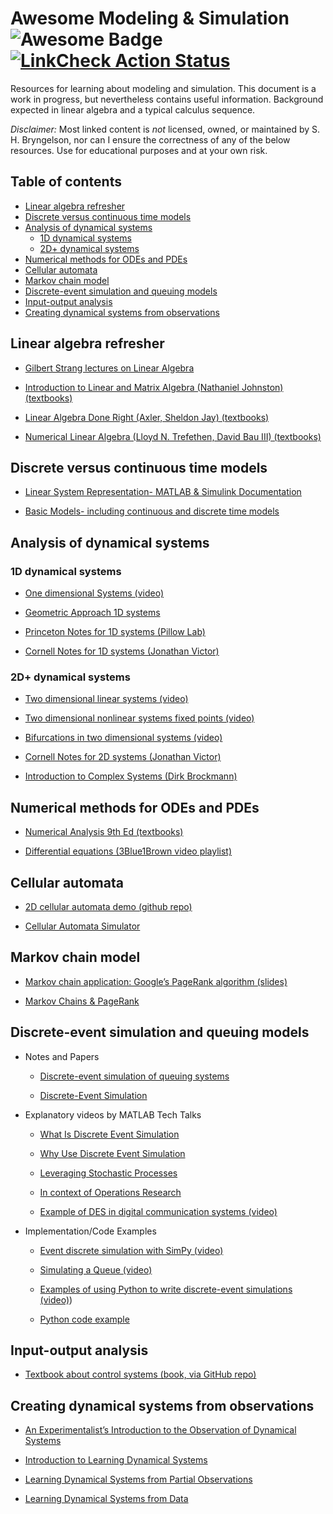 # Awesome Modeling & Simulation <img src="https://cdn.rawgit.com/sindresorhus/awesome/d7305f38d29fed78fa85652e3a63e154dd8e8829/media/badge.svg" alt="Awesome Badge"/> [![LinkCheck Action Status](https://github.com/comp-physics/awesome-modeling-simulation/workflows/LinkChecker/badge.svg)](https://github.com/comp-physics/awesome-modeling-simulation/actions)

Resources for learning about modeling and simulation.
This document is a work in progress, but nevertheless contains useful information.
Background expected in linear algebra and a typical calculus sequence.

_Disclaimer:_ Most linked content is _not_ licensed, owned, or maintained by S. H. Bryngelson, nor can I ensure the correctness of any of the below resources. 
Use for educational purposes and at your own risk.

## Table of contents 

<!-- START doctoc generated TOC please keep comment here to allow auto update -->
<!-- DON'T EDIT THIS SECTION, INSTEAD RE-RUN doctoc TO UPDATE -->


- [Linear algebra refresher](#linear-algebra-refresher)
- [Discrete versus continuous time models](#discrete-versus-continuous-time-models)
- [Analysis of dynamical systems](#analysis-of-dynamical-systems)
  - [1D dynamical systems](#1d-dynamical-systems)
  - [2D+ dynamical systems](#2d-dynamical-systems)
- [Numerical methods for ODEs and PDEs](#numerical-methods-for-odes-and-pdes)
- [Cellular automata](#cellular-automata)
- [Markov chain model](#markov-chain-model)
- [Discrete-event simulation and queuing models](#discrete-event-simulation-and-queuing-models)
- [Input-output analysis](#input-output-analysis)
- [Creating dynamical systems from observations](#creating-dynamical-systems-from-observations)

<!-- END doctoc generated TOC please keep comment here to allow auto update -->

## Linear algebra refresher 

- [Gilbert Strang lectures on Linear Algebra ](https://www.youtube.com/playlist?list=PL49CF3715CB9EF31D)

- [Introduction to Linear and Matrix Algebra (Nathaniel Johnston) (textbooks)](https://link.springer.com/book/10.1007/978-3-030-52811-9)

- [Linear Algebra Done Right (Axler, Sheldon Jay) (textbooks)](https://linear.axler.net/)

- [Numerical Linear Algebra (Lloyd N. Trefethen, David Bau III) (textbooks)](https://www.amazon.com/Numerical-Linear-Algebra-Lloyd-Trefethen/dp/0898713617)

## Discrete versus continuous time models

- [Linear System Representation- MATLAB & Simulink Documentation](https://www.mathworks.com/help/control/linear-system-modeling.html?s_tid=CRUX_lftnav)

- [Basic Models- including continuous and discrete time models](https://www.mathworks.com/help/control/fixed-coefficient-models.html)

## Analysis of dynamical systems

### 1D dynamical systems

- [One dimensional Systems (video)](https://www.youtube.com/watch?v=YNIm2Op7UPg)

- [Geometric Approach 1D systems](http://www.ccs.fau.edu/~fuchs/pub/Huys_nonlin.pdf)

- [Princeton Notes for 1D systems (Pillow Lab)](http://pillowlab.princeton.edu/teaching/mathtools21fall/notes/notes_Dynamics.pdf)

- [Cornell Notes for 1D systems (Jonathan Victor)](http://www-users.med.cornell.edu/~jdvicto/jdv/mathcourse1617/mathcourse1617_Drover.pdf)

### 2D+ dynamical systems

- [Two dimensional linear systems (video)](https://www.youtube.com/watch?v=QrHRaA93Nrg)

- [Two dimensional nonlinear systems fixed points (video)](https://www.youtube.com/watch?v=9yh9DmNqdk4)

- [Bifurcations in two dimensional systems (video)](https://www.youtube.com/watch?v=oqKAVqe71vw)

- [Cornell Notes for 2D systems (Jonathan Victor)](http://www-users.med.cornell.edu/~jdvicto/jdv/mathcourse1617/mathcourse1617_Boie.pdf)

- [Introduction to Complex Systems (Dirk Brockmann)](https://rocs.hu-berlin.de/courses/complex-systems-2021/script/2-d-systems/)

## Numerical methods for ODEs and PDEs

- [Numerical Analysis 9th Ed (textbooks)](https://www.amazon.com/Numerical-Analysis-9th-Book-Only/dp/B0059JHM6M)

- [Differential equations (3Blue1Brown video playlist)](https://www.youtube.com/playlist?list=PLZHQObOWTQDNPOjrT6KVlfJuKtYTftqH6)

## Cellular automata

- [2D cellular automata demo (github repo)](https://github.com/Chakazul/Lenia) 

- [Cellular Automata Simulator](https://www.fourmilab.ch/cellab/manual/chap1.html)

## Markov chain model

- [Markov chain application: Google’s PageRank algorithm (slides)](https://www2.math.upenn.edu/~kazdan/312F12/JJ/MarkovChains/markov_google.pdf)

- [Markov Chains & PageRank](https://disco.ethz.ch/courses/fs16/ti2/lecture/chapter11.pdf)

## Discrete-event simulation and queuing models

- Notes and Papers

  - [Discrete-event simulation of queuing systems](https://phyweb.physics.nus.edu.sg/~phytaysc/articles/queue.pdf)
  
  - [Discrete-Event Simulation](https://www.cs.bu.edu/faculty/matta/Teaching/cs655-papers/shankar-des.pdf)

- Explanatory videos by MATLAB Tech Talks

  - [What Is Discrete Event Simulation](https://www.youtube.com/watch?v=21WQB0E-6-M)

  - [Why Use Discrete Event Simulation](https://www.youtube.com/watch?v=adkeGlcqBAo)

  - [Leveraging Stochastic Processes](https://www.youtube.com/watch?v=3EiniZbyeV0)

  - [In context of Operations Research](https://www.youtube.com/watch?v=YkUT3fFrjpg)
  
  - [Example of DES in digital communication systems (video)](https://www.youtube.com/watch?v=w6SSng58DEw)

- Implementation/Code Examples

  - [Event discrete simulation with SimPy (video)](https://www.youtube.com/watch?v=Bk91DoAEcjY)

  - [Simulating a Queue (video)](https://www.youtube.com/watch?v=WEA8m3j-Jqk)
  
  - [Examples of using Python to write discrete-event simulations (video)](https://www.youtube.com/watch?v=0KvA92ykPKI))

  - [Python code example](https://github.com/mwong009/simulation)

## Input-output analysis

- [Textbook about control systems (book, via GitHub repo)](https://github.com/lugh56/control-and-system-book)

## Creating dynamical systems from observations

  - [An Experimentalist’s Introduction to the Observation of Dynamical Systems](https://www.worldscientific.com/doi/10.1142/9789814415729_0012)
  
  - [Introduction to Learning Dynamical Systems](https://cs.brown.edu/research/ai/dynamics/tutorial/Documents/DynamicalSystems.html)

  - [Learning Dynamical Systems from Partial Observations](https://arxiv.org/pdf/1902.11136.pdf)

  - [Learning Dynamical Systems from Data](https://www.sciencedirect.com/science/article/pii/S0167278922002500)
